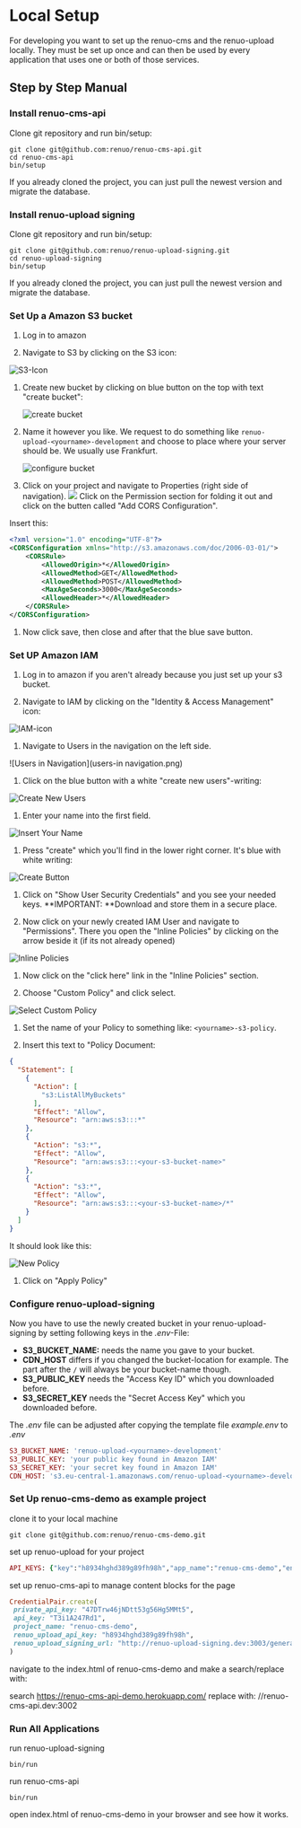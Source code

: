 # Local Setup

For developing you want to set up the renuo-cms and the renuo-upload locally. They must be set up once and can then be used by every application that uses one or both of those services.

## Step by Step Manual

### Install renuo-cms-api

Clone git repository and run bin/setup:

```
git clone git@github.com:renuo/renuo-cms-api.git
cd renuo-cms-api
bin/setup
```

If you already cloned the project, you can just pull the newest version and migrate the database.

### Install renuo-upload signing

Clone git repository and run bin/setup:

```
git clone git@github.com:renuo/renuo-upload-signing.git
cd renuo-upload-signing
bin/setup
```

If you already cloned the project, you can just pull the newest version and migrate the database.

### Set Up a Amazon S3 bucket

1.  Log in to amazon

1.  Navigate to S3 by clicking on the S3 icon:

   ![S3-Icon](s3-icon.png)

1.  Create new bucket by clicking on blue button on the top with text "create bucket":

    ![create bucket](create-bucket-button.png)

1.  Name it however you like. We request to do something like ```renuo-upload-<yourname>-development``` and choose to place where your server should be. We usually use Frankfurt.

      ![configure bucket](new-s3-bucket.png)

1.  Click on your project and navigate to Properties (right side of navigation). ![](properties-button.png) Click on the Permission section for folding it out and click on the butten called "Add CORS Configuration".

  Insert this:
```xml
<?xml version="1.0" encoding="UTF-8"?>
<CORSConfiguration xmlns="http://s3.amazonaws.com/doc/2006-03-01/">
    <CORSRule>
        <AllowedOrigin>*</AllowedOrigin>
        <AllowedMethod>GET</AllowedMethod>
        <AllowedMethod>POST</AllowedMethod>
        <MaxAgeSeconds>3000</MaxAgeSeconds>
        <AllowedHeader>*</AllowedHeader>
    </CORSRule>
</CORSConfiguration>
```
1.  Now click save, then close and after that the blue save button.

### Set UP Amazon IAM

1.  Log in to amazon if you aren't already because you just set up your s3 bucket.

1.  Navigate to IAM by clicking on the "Identity & Access Management" icon:

  ![IAM-icon](IAM-icon.png)

1.  Navigate to Users in the navigation on the left side.

  ![Users in Navigation](users-in navigation.png)

1.  Click on the blue button with a white "create new users"-writing:

  ![Create New Users](better-create-new-users-button.png)

1.  Enter your name into the first field.

  ![Insert Your Name](insert-your-name.png)

1.  Press "create" which you'll find in the lower right corner. It's blue with white writing:

  ![Create Button](better-create-button.png)

1.  Click on "Show User Security Credentials" and you see your needed keys. **IMPORTANT: **Download and store them in a secure place.

1.  Now click on your newly created IAM User and navigate to "Permissions". There you open the "Inline Policies" by clicking on the arrow beside it (if its not already opened)

  ![Inline Policies](more-around-inline-policies.png)
1.  Now click on the "click here" link in the "Inline Policies" section. 

1.  Choose "Custom Policy" and click select.

  ![Select Custom Policy](select-custom-policy.png)

1.  Set the name of your Policy to something like: ```<yourname>-s3-policy```. 

1.  Insert this text to "Policy Document:
```json
{
  "Statement": [
    {
      "Action": [
        "s3:ListAllMyBuckets"
      ],
      "Effect": "Allow",
      "Resource": "arn:aws:s3:::*"
    },
    {
      "Action": "s3:*",
      "Effect": "Allow",
      "Resource": "arn:aws:s3:::<your-s3-bucket-name>"
    },
    {
      "Action": "s3:*",
      "Effect": "Allow",
      "Resource": "arn:aws:s3:::<your-s3-bucket-name>/*"
    }
  ]
}
```
It should look like this:

  ![New Policy](insert-new-policy.png)

1.  Click on "Apply Policy"

### Configure renuo-upload-signing

Now you have to use the newly created bucket in your renuo-upload-signing by setting following keys in the *.env*-File:

-  **S3_BUCKET_NAME:** needs the name you gave to your bucket.
-  **CDN_HOST** differs if you changed the bucket-location for example. The part after the ```/``` will always be your bucket-name though.
-  **S3_PUBLIC_KEY** needs the "Access Key ID" which you downloaded before.
-  **S3_SECRET_KEY** needs the "Secret Access Key" which you downloaded before.

The *.env* file can be adjusted after copying the template file *example.env* to *.env*

```rb
S3_BUCKET_NAME: 'renuo-upload-<yourname>-development'
S3_PUBLIC_KEY: 'your public key found in Amazon IAM'
S3_SECRET_KEY: 'your secret key found in Amazon IAM'
CDN_HOST: 's3.eu-central-1.amazonaws.com/renuo-upload-<yourname>-development' #without https://, just the domain
```

### Set Up renuo-cms-demo as example project

clone it to your local machine

```
git clone git@github.com:renuo/renuo-cms-demo.git
```

set up renuo-upload for your project
```rb
API_KEYS: {"key":"h8934hghd389g89fh98h","app_name":"renuo-cms-demo","env": "development"}
```

set up renuo-cms-api to manage content blocks for the page

```rb
CredentialPair.create(
 private_api_key: "47DTrw46jNDtt53g56Hg5MMt5",
 api_key: "T3i1A247Rd1",
 project_name: "renuo-cms-demo",
 renuo_upload_api_key: "h8934hghd389g89fh98h",
 renuo_upload_signing_url: "http://renuo-upload-signing.dev:3003/generate_policy"
)
```

navigate to the index.html of renuo-cms-demo and make a search/replace with:

search https://renuo-cms-api-demo.herokuapp.com/ replace with: //renuo-cms-api.dev:3002

### Run All Applications

run renuo-upload-signing
```
bin/run
```

run renuo-cms-api
```
bin/run
```

open index.html of renuo-cms-demo in your browser and see how it works.